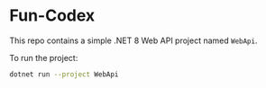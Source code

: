 # Fun-Codex

This repo contains a simple .NET 8 Web API project named `WebApi`.

To run the project:

```bash
dotnet run --project WebApi
```

